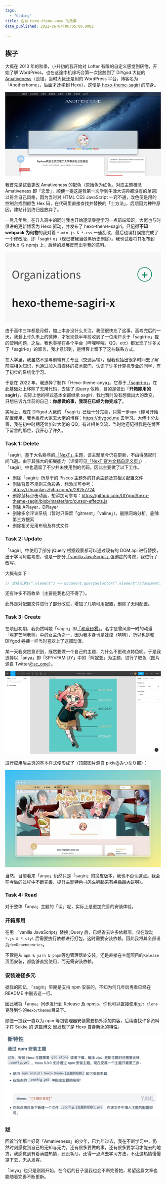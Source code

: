 ```yaml
---
tags:
  - "Coding"
title: 名为 Hexo-theme-anya 的故事
date_published: 2022-06-04T00:05:00.000Z

---
```


## 楔子

大概在 2013 年的秋季，小升初的我开始对 Lofter 有限的自定义感觉到厌倦，开始了解 WordPress，也在这途中机缘巧合第一次接触到了 DIYgod 大佬的 [Amativeness](https://github.com/DIYgod/Amativeness)（没错，当时大佬还是用的 WordPress 平台，博客名为「Anotherhome」，后面才迁移到 Hexo），这便是 [hexo-theme-sagiri](https://github.com/DIYgod/hexo-theme-sagiri) 的前身。

![Anotherhome](../../assets/the-story-of-anya/anotherhome.jpeg)

我首先是试着更改 Amativeness 的配色（原始色为红色，对应主题概念 Amativeness 即「恋爱」，顺便一提这是我第一次学到牛津大词典都没有的单词）以符合自己风格，因为当时对 HTML CSS JavaScript 一窍不通，改色便是用的控制台找到颜色 Hex 码，在代码里直接查找并替换的「土方法」，后期因为种种原因，建站计划终归是放弃了。

一晃几年后，在升入高中的同时我也开始逐渐零星学习一点前端知识，大佬也与时俱进的更新博客为 Hexo 驱动，并发布了 hexo-theme-sagiri。只记得**不知 webpack 为何物**的我对着 `*.min.js & *.css` 一通乱改，最后也误打误撞完成了一个修改版，即「sagiri-x」（现已被我当做黑历史删除）。我也试着将其发布到 GitHub 与 npmjs 上，后续的发展反而出乎我的意料。

![sagiri-x](../../assets/the-story-of-anya/sagiri-x.png)

由于高中三年都是月假，加上本身没什么关注，我便很快忘了这事。高考完后的一天，我登上许久未上的微博，才发现快半年前收到了一位用户关于「sagiri-x」提的使用问题，之后，我也零星在各个平台（哔哩哔哩，QQ，etc）都发现了许多关于「sagiri-x」的留言，我才意识到，是博客上留下了这些联系方式。

在大学里，我虽然不是与前端有关专业（交通运输），但我也抽出很多时间去了解前端相关知识，也通过加入自媒体的技术部门，认识了许多计算机专业的同学，有了初步的系统化学习。

于是在 2022 年，我选择了制作「Hexo-theme-anya」。它基于[「sagiri-x」](https://github.com/XiangNorth/Hexo-theme-anya/commit/dbf2b15518bedb5cbad6f666e024afb101644e58)，在此基础处上移除了无用代码，去除了 jQuery 依赖，目的是做出「**开箱即用的 sagiri**」，实际上他的样式基本全部继承 sagiri，我也暂时没有想做出大的改变，只想告诉九年前的自己：**你想做的事，我现在已经为你完成了**。

实际上，现在 DIYgod 大佬的 「sagiri」已经十分完善，只需一步`npm i`即可开始配置使用，我也推荐大家去大佬的博客：https://diygod.me 去学习。大佬十分友善，我在初中时期还曾加过大佬的 QQ，有过相关交流，当时他还记得我是在博客下留言的那位，我开心了许久。

### Task 1: Delete

「sagiri」基于大名鼎鼎的[「NexT」](https://theme-next.js.org/https://theme-next.js.org/)主题，该主题至今仍在更新，不由得感叹时间飞逝。由于其强大的拓展能力（详情可见[「NexT 官方文档自定义页」](https://theme-next.js.org/docs/#Customize-Your-NexT=)）,「sagiri」中也遗留了不少并未使用到的代码，因此主要做了以下工作。

- 删除「sagiri」所基于的 Pisces 主题外的其余主题及其相关配置文件
- 删除背景不规则三角彩条，想添加可参考：https://zhuanlan.zhihu.com/p/28257724
- 删除鼠标点击动画，想添加可参考：https://github.com/DIYgod/hexo-theme-sagiri/blob/master/src/cursor-effects.js
- 删除 APlayer，DPlayer
- 删除多余评论系统（暂时只保留「gitment」「valine」），删除网站分析，删除第三方搜索
- 删除相关无用布局及样式文件

### Task 2: Update

「sagiri」中使用了部分 jQuery 根据观察都可以通过现有的 DOM api 进行替换，出于学习角度考虑，也是一部分[「vanilla JavaScript」](https://www.javatpoint.com/what-is-vanilla-javascript)强迫症的考虑，我进行了改写。

大概有如下：

```jsx
// 选择元素$(".element") => document.querySelector(".element")/document.querySelectorAll(".element")// 添加事件$(".element").[event](function) => document.querySelector(".element").addEventListener("click", function)// 更改样式$(".element").css("color", "#666") => document.querySelector(".element").style.color = "#666"// 类相关更改，removeClass 同理$(".element").addClass("active") => document.querySelector(".element").classList.add("active")
```

还有许多不再枚举（主要是我也记不得了）。

此外是对配置文件进行了部分改进，增加了几项可用配置，删除了无用配置。

### Task 3: Create

在项目初期，我仍然叫她「sagiri」即[「和泉纱雾」](https://zh.moegirl.org.cn/%E5%92%8C%E6%B3%89%E7%BA%B1%E9%9B%BE)。名字是曾风靡一时的动漫「埃罗芒阿老师」中的女主角~~之一~~，因为我本身也是妹控（嘻嘻），所以也是和 DIYgod ~~老师~~一样当时喜欢上了这部动漫。

某一天我突然意识到，既然要做一个自己的主题，为什么不更改点特色呢。于是我选择以「anya」即「SPY×FAMILIY」中的「阿妮亚」为主题，进行了取色（图片源自 Twitter[@sc_ome](https://twitter.com/sc_ome/status/1218826941555363842)）。

![Figma](../../assets/the-story-of-anya/figma.jpeg)

进行应用后主页的基本样式便形成了（顶部图片源自 pixiv[@みつなり都](https://www.pixiv.net/users/7849704)）：

![Anya](../../assets/the-story-of-anya/anya.png)

当然，目前看来「anya」仍然只是「sagiri」的换皮版本，我也不否认这点。我会在今后的过程中不断完善、提升主题特色~~（怎么听起来有点像画大饼啊）~~。

### Task 4: Read

对于整体「anya」主题的「读」呢，实际上是更加完善的安装体验。

### 开箱即用

在用 「vanilla JavaScript」替换 jQuery 后，已经省去许多依赖项。仅在改动`*.js & *.styl` 后需要执行依赖进行打包，这时需要安装依赖。因此我将其全部设为`devDependencies`。

不管是从 `npm & yarn & pnpm`等包管理器处安装，还是直接在主题项目的`Release`页面安装，都能够直接使用，而无需安装依赖。

### 安装途径多元

据我的回忆，「sagiri」早期是支持 npm 安装的，不知为何几年后再看已经在 README 中删去这一行。

因此我将「anya」同步发行到 Release 及 npmjs，你也可以直接使用`git clone`克隆到你的`Hexo/themes`目录下。

顺便一提我一直以为 npm 等包管理器安装需要额外添加内容，后续查找许多资料才在 Sukka 的 [这篇博文](https://blog.skk.moe/post/hexo-5/) 里发现了是 Hexo 自身新添的特性。

![Sukka](../../assets/the-story-of-anya/sukka.png)

### 跋

回首当年那个好奇「Amativeness」的少年，已九年过去，我在不断学习中，仍然时刻感觉到自己的无知与无力。还有很多要做的事，还有很多要学习才能去的地方，我感觉到有着满腔热情，还没耗尽，还得一点点去学习方法，不让这热情慢慢凉下去，无从发挥。

「anya」也只是刚刚开始，在今后的日子里我也会不断完善她，希望这篇文章也能随着完善不断更新。
